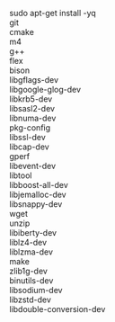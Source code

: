   sudo apt-get install -yq \
    git \
    cmake \
    m4 \
    g++ \
    flex \
    bison \
    libgflags-dev \
    libgoogle-glog-dev \
    libkrb5-dev \
    libsasl2-dev \
    libnuma-dev \
    pkg-config \
    libssl-dev \
    libcap-dev \
    gperf \
    libevent-dev \
    libtool \
    libboost-all-dev \
    libjemalloc-dev \
    libsnappy-dev \
    wget \
    unzip \
    libiberty-dev \
    liblz4-dev \
    liblzma-dev \
    make \
    zlib1g-dev \
    binutils-dev \
    libsodium-dev \
    libzstd-dev \
    libdouble-conversion-dev

